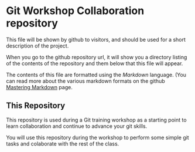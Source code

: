 Git Workshop Collaboration repository
=====================================

This file will be shown by github to visitors, and should be used for a short
description of the project.

When you go to the github repository url, it will show you a directory listing
of the contents of the repository and them below that this file will appear.

The contents of this file are formatted using the _Markdown_ language. (You
can read more about the various markdown formats on the github
[Mastering Markdown](https://guides.github.com/features/mastering-markdown/)
page.


This Repository
---------------

This repository is used during a Git training workshop as a starting
point to learn collaboration and continue to advance your git skills.

You will use this repository during the workshop to perform some simple
git tasks and colaborate with the rest of the class.

